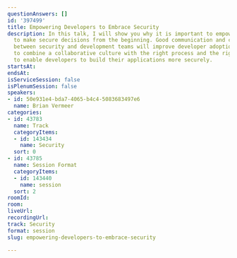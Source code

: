 ```yaml
---
questionAnswers: []
id: '397499'
title: Empowering Developers to Embrace Security
description: In this talk, I will show you why it is important to empower developers
  to make secure decisions from the beginning. Good communication and collaboration
  between security and development teams will improve developer adoption. We need
  to combine a collaborative culture with the right process and the right tooling
  to enable developers to build their applications more securely.
startsAt: 
endsAt: 
isServiceSession: false
isPlenumSession: false
speakers:
- id: 50e931e4-bda7-4065-b4c4-5083683497e6
  name: Brian Vermeer
categories:
- id: 43783
  name: Track
  categoryItems:
  - id: 143434
    name: Security
  sort: 0
- id: 43785
  name: Session Format
  categoryItems:
  - id: 143440
    name: session
  sort: 2
roomId: 
room: 
liveUrl: 
recordingUrl: 
track: Security
format: session
slug: empowering-developers-to-embrace-security

---
```

